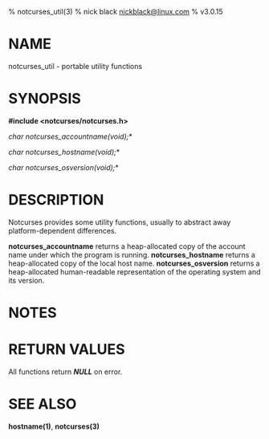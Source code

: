 % notcurses_util(3)
% nick black <nickblack@linux.com>
% v3.0.15

# NAME

notcurses_util - portable utility functions

# SYNOPSIS

**#include <notcurses/notcurses.h>**

**char* notcurses_accountname(void);**

**char* notcurses_hostname(void);**

**char* notcurses_osversion(void);**

# DESCRIPTION

Notcurses provides some utility functions, usually to abstract away
platform-dependent differences.

**notcurses_accountname** returns a heap-allocated copy of the account
name under which the program is running. **notcurses_hostname** returns
a heap-allocated copy of the local host name. **notcurses_osversion**
returns a heap-allocated human-readable representation of the operating
system and its version.

# NOTES

# RETURN VALUES

All functions return ***NULL*** on error.

# SEE ALSO

**hostname(1)**,
**notcurses(3)**
